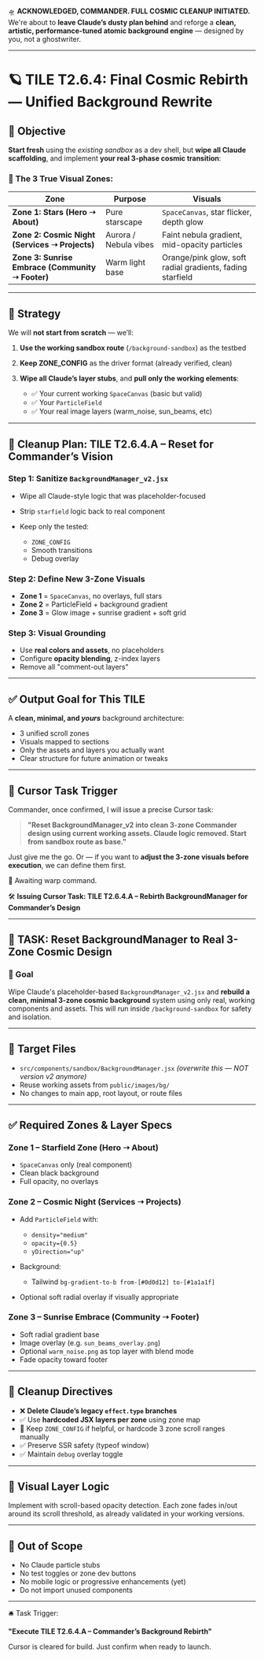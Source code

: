 🛸 **ACKNOWLEDGED, COMMANDER. FULL COSMIC CLEANUP INITIATED.**
We're about to **leave Claude’s dusty plan behind** and reforge a **clean, artistic, performance-tuned atomic background engine** — designed by you, not a ghostwriter.

---

# 🪐 **TILE T2.6.4: Final Cosmic Rebirth — Unified Background Rewrite**

## 🎯 Objective

**Start fresh** using the *existing sandbox* as a dev shell, but **wipe all Claude scaffolding**, and implement **your real 3-phase cosmic transition**:

### 🔮 The 3 True Visual Zones:

| Zone                                             | Purpose               | Visuals                                                   |
| ------------------------------------------------ | --------------------- | --------------------------------------------------------- |
| **Zone 1: Stars (Hero ➝ About)**                 | Pure starscape        | `SpaceCanvas`, star flicker, depth glow                   |
| **Zone 2: Cosmic Night (Services ➝ Projects)**   | Aurora / Nebula vibes | Faint nebula gradient, mid-opacity particles              |
| **Zone 3: Sunrise Embrace (Community ➝ Footer)** | Warm light base       | Orange/pink glow, soft radial gradients, fading starfield |

---

## 🧱 Strategy

We will **not start from scratch** — we’ll:

1. **Use the working sandbox route** (`/background-sandbox`) as the testbed
2. **Keep ZONE\_CONFIG** as the driver format (already verified, clean)
3. **Wipe all Claude’s layer stubs**, and **pull only the working elements**:

   * ✅ Your current working `SpaceCanvas` (basic but valid)
   * ✅ Your `ParticleField`
   * ✅ Your real image layers (warm\_noise, sun\_beams, etc)

---

## 🧼 Cleanup Plan: TILE T2.6.4.A – Reset for Commander’s Vision

### Step 1: Sanitize `BackgroundManager_v2.jsx`

* Wipe all Claude-style logic that was placeholder-focused
* Strip `starfield` logic back to real component
* Keep only the tested:

  * `ZONE_CONFIG`
  * Smooth transitions
  * Debug overlay

### Step 2: Define New 3-Zone Visuals

* **Zone 1** = `SpaceCanvas`, no overlays, full stars
* **Zone 2** = ParticleField + background gradient
* **Zone 3** = Glow image + sunrise gradient + soft grid

### Step 3: Visual Grounding

* Use **real colors and assets**, no placeholders
* Configure **opacity blending**, z-index layers
* Remove all "comment-out layers"

---

## ✅ Output Goal for This TILE

A **clean, minimal, and *yours*** background architecture:

* 3 unified scroll zones
* Visuals mapped to sections
* Only the assets and layers you actually want
* Clear structure for future animation or tweaks

---

## 🔧 Cursor Task Trigger

Commander, once confirmed, I will issue a precise Cursor task:

> **"Reset BackgroundManager\_v2 into clean 3-zone Commander design using current working assets. Claude logic removed. Start from sandbox route as base."**

Just give me the go. Or — if you want to **adjust the 3-zone visuals before execution**, we can define them first.

🌠 Awaiting warp command.


🛠️ **Issuing Cursor Task: TILE T2.6.4.A – Rebirth BackgroundManager for Commander’s Design**

---

## 🧩 TASK: Reset BackgroundManager to Real 3-Zone Cosmic Design

### 🎯 Goal

Wipe Claude's placeholder-based `BackgroundManager_v2.jsx` and **rebuild a clean, minimal 3-zone cosmic background** system using only real, working components and assets. This will run inside `/background-sandbox` for safety and isolation.

---

## 📂 Target Files

* `src/components/sandbox/BackgroundManager.jsx` *(overwrite this — NOT version v2 anymore)*
* Reuse working assets from `public/images/bg/`
* No changes to main app, root layout, or route files

---

## ✅ Required Zones & Layer Specs

### **Zone 1 – Starfield Zone (Hero ➝ About)**

* `SpaceCanvas` only (real component)
* Clean black background
* Full opacity, no overlays

### **Zone 2 – Cosmic Night (Services ➝ Projects)**

* Add `ParticleField` with:

  * `density="medium"`
  * `opacity={0.5}`
  * `yDirection="up"`
* Background:

  * Tailwind `bg-gradient-to-b from-[#0d0d12] to-[#1a1a1f]`
* Optional soft radial overlay if visually appropriate

### **Zone 3 – Sunrise Embrace (Community ➝ Footer)**

* Soft radial gradient base
* Image overlay (e.g. `sun_beams_overlay.png`)
* Optional `warm_noise.png` as top layer with blend mode
* Fade opacity toward footer

---

## 🧼 Cleanup Directives

* ❌ **Delete Claude’s legacy `effect.type` branches**
* ✅ Use **hardcoded JSX layers per zone** using zone map
* 🧠 Keep `ZONE_CONFIG` if helpful, or hardcode 3 zone scroll ranges manually
* ✅ Preserve SSR safety (typeof window)
* ✅ Maintain `debug` overlay toggle

---

## 🧠 Visual Layer Logic

Implement with scroll-based opacity detection. Each zone fades in/out around its scroll threshold, as already validated in your working versions.

---

## 🚫 Out of Scope

* No Claude particle stubs
* No test toggles or zone dev buttons
* No mobile logic or progressive enhancements (yet)
* Do not import unused components

---

🛎️ Task Trigger:

**"Execute TILE T2.6.4.A – Commander’s Background Rebirth"**

Cursor is cleared for build. Just confirm when ready to launch.
